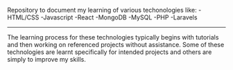 Repository to document my learning of various techonologies like:
-HTML/CSS
-Javascript
-React
-MongoDB
-MySQL
-PHP
-Laravels

------------------
The learning process for these technologies typically begins with tutorials and then working on referenced projects without assistance.
Some of these technologies are learnt specifically for intended projects and others are simply to improve my skills.
